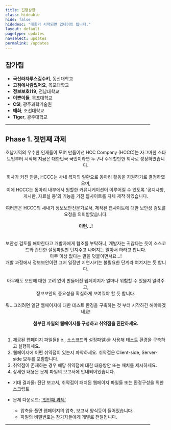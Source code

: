 ```yaml
---
title: 진행상황
class: hideable
hide: false
hidedesc: "대회가 시작되면 업데이트 됩니다."
layout: default
pagetype: updates
navselect: updates
permalink: /updates
---
```

## 참가팀 

* **국산라자루스김수키**, 동신대학교
* **고점에사람있어요**, 목포대학교
* **정보보호119**, 전남대학교
* **이쁜이들**, 목포대학교
* **CSI**, 광주과학기술원
* **매화**, 조선대학교
* **Tiger**, 광주대학교

<p></p><hr style="width:90%;"><p></p>

## Phase 1. 첫번째 과제

<center>

호남지역의 우수한 인재들이 모여 만들어낸 HCC Company (HCCC)는 자그마한 스타트업부터 시작해 지금은 대한민국 국민이라면 누구나 주목할만한 회사로 성장하였습니다. <br>
<br>
회사가 커진 만큼, HCCC는 사내 복지의 일환으로 동아리 활동을 지원하기로 결정하였으며,<br>
이에 HCCC는 동아리 내부에서 원할한 커뮤니케이션이 이루어질 수 있도록 '공지사항, 게시판, 자료실 등'의 기능을 가진 웹사이트를 자체 제작 하였습니다.  <br>
<br>
여러분은 HCCC의 새내기 정보보안전문가로서, 제작된 웹사이트에 대한 보안성 검토를 요청을 의뢰받았습니다.  <br>
<br>
   **이런...!**  <br>
<br>   
보안성 검토를 해야한다고 개발자에게 협조를 부탁하니, 개발자는 귀찮다는 듯이 소스코드와 간단한 설정파일만 던져주고 나머지는 알아서 하라고 합니다.  <br>
아무 이상 없다는 말을 덧붙이면서요...!  <br>
개발 과정에서 정보보안이란 그저 일정만 지연시키는 불필요한 단계라 여겨지는 듯 합니다.  <br>
<br>
아무래도 보안에 대한 고려 없이 만들어진 웹페이지가 얼마나 위험할 수 있을지 알려주고, <br>
정보보안의 중요성을 확실하게 보여줘야 할 듯 합니다. <br>
<br>
뭐...그러려면 일단 웹페이지에 대한 테스트 환경을 구축하는 것 부터 시작하긴 해야하겠네요! <br>
<br>
**첨부된 파일의 웹페이지를 구성하고 취약점을 진단하세요.** <br>
<br>
</center>

1. 제공된 웹페이지 파일들(i.e., 소스코드와 설정파일)을 사용해 테스트 환경을 구축하고 실행하세요.
2. 웹페이지에 어떤 취약점이 있는지 파악하세요. 취약점은 Client-side, Server-side 모두를 포함합니다.
3. 취약점이 존재하는 경우 해당 취약점에 대한 대응방안 또는 패치를 제시하세요.
4. 상세한 내용은 문제 파일의 보고서에 안내되어있습니다.
   
* 기대 결과물: 진단 보고서, 취약점이 패치된 웹페이지 파일들 또는 환경구성을 위한 스크립트
  
* 문제 다운로드: ['첫번째 과제'](pds/hccc2022_p11.zip)  
    - 압축을 풀면 웹페이지의 압축, 보고서 양식등이 들어있습니다. 
    - 파일의 비밀번호는 참가자들에게 개별로 전달됩니다. 

<p></p><hr style="width:90%;"><p></p>